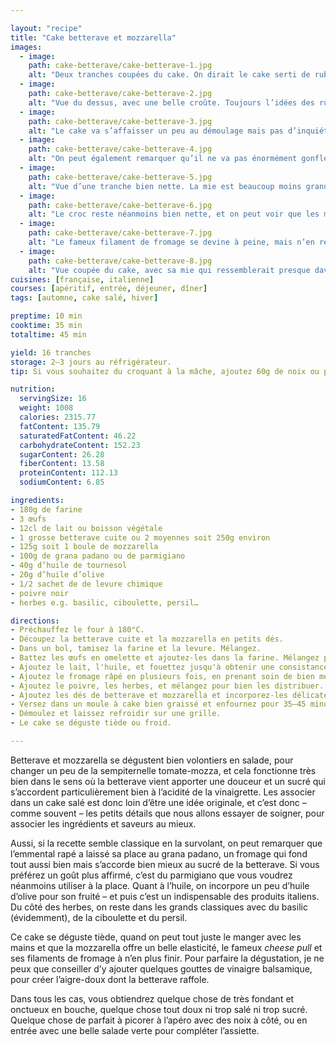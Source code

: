 ```yaml
---

layout: "recipe"
title: "Cake betterave et mozzarella"
images:
  - image:
    path: cake-betterave/cake-betterave-1.jpg
    alt: "Deux tranches coupées du cake. On dirait le cake serti de rubis translucides avec les dés de betterave. On devine également la mozzarella avec les flaques blanches."
  - image:
    path: cake-betterave/cake-betterave-2.jpg
    alt: "Vue du dessus, avec une belle croûte. Toujours l’idées des rubis sertis, mais on devine le fromage fondu et les herbes."
  - image:
    path: cake-betterave/cake-betterave-3.jpg
    alt: "Le cake va s’affaisser un peu au démoulage mais pas d’inquiétude. Une fois tiède il se tiendra tout seul."
  - image:
    path: cake-betterave/cake-betterave-4.jpg
    alt: "On peut également remarquer qu’il ne va pas énormément gonfler, même si on obtient une belle crevasse au milieu."
  - image:
    path: cake-betterave/cake-betterave-5.jpg
    alt: "Vue d’une tranche bien nette. La mie est beaucoup moins granuleuse que celle que l’on pourrait obtenir avec de l’emmental. La betterave déteint un peu à la cuisson mais pas trop, la mozzarella se devine à peine."
  - image:
    path: cake-betterave/cake-betterave-6.jpg
    alt: "Le croc reste néanmoins bien nette, et on peut voir que les morceaux de betterave ont déteint sur l’appareil sans pour autant le rendre trop humide."
  - image:
    path: cake-betterave/cake-betterave-7.jpg
    alt: "Le fameux filament de fromage se devine à peine, mais n’en reste pas moins visible."
  - image:
    path: cake-betterave/cake-betterave-8.jpg
    alt: "Vue coupée du cake, avec sa mie qui ressemblerait presque davantage à un cake sucré que salé, et ses inserts à la découpe hyper nette. On devine la croûte autour, et surtout le fondant que l’on va obtenir grâce à la mozzarella entre chaque croc."
cuisines: [française, italienne]
courses: [apéritif, entrée, déjeuner, dîner]
tags: [automne, cake salé, hiver]

preptime: 10 min
cooktime: 35 min
totaltime: 45 min

yield: 16 tranches
storage: 2–3 jours au réfrigérateur.
tip: Si vous souhaitez du croquant à la mâche, ajoutez 60g de noix ou pignons de pin concassées. 

nutrition:
  servingSize: 16
  weight: 1008
  calories: 2315.77
  fatContent: 135.79
  saturatedFatContent: 46.22
  carbohydrateContent: 152.23
  sugarContent: 26.28
  fiberContent: 13.58
  proteinContent: 112.13
  sodiumContent: 6.85

ingredients:
- 180g de farine
- 3 œufs
- 12cl de lait ou boisson végétale
- 1 grosse betterave cuite ou 2 moyennes soit 250g environ
- 125g soit 1 boule de mozzarella
- 100g de grana padano ou de parmigiano
- 40g d’huile de tournesol
- 20g d’huile d’olive
- 1/2 sachet de de levure chimique
- poivre noir
- herbes e.g. basilic, ciboulette, persil…

directions:
- Préchauffez le four à 180°C.
- Découpez la betterave cuite et la mozzarella en petits dés. 
- Dans un bol, tamisez la farine et la levure. Mélangez.
- Battez les œufs en omelette et ajoutez-les dans la farine. Mélangez pour les intégrer.
- Ajoutez le lait, l'huile, et fouettez jusqu'à obtenir une consistance bien lisse. 
- Ajoutez le fromage râpé en plusieurs fois, en prenant soin de bien mélanger entre chaque ajout. 
- Ajoutez le poivre, les herbes, et mélangez pour bien les distribuer.
- Ajoutez les dés de betterave et mozzarella et incorporez-les délicatement à la maryse. Plus vous mélangerez, plus la betterave va déteindre sur la pâte, on cherche une couleur saumon pâle au maximum.
- Versez dans un moule à cake bien graissé et enfournez pour 35–45 minutes ou jusqu'à ce que la pointe d'un couteau/cure-dent ressorte quasiment sèche.
- Démoulez et laissez refroidir sur une grille. 
- Le cake se déguste tiède ou froid. 

---
```


Betterave et mozzarella se dégustent bien volontiers en salade, pour changer un peu de la sempiternelle tomate-mozza, et cela fonctionne très bien dans le sens où la betterave vient apporter une douceur et un sucré qui s’accordent particulièrement bien à l’acidité de la vinaigrette. Les associer dans un cake salé est donc loin d’être une idée originale, et c’est donc – comme souvent – les petits détails que nous allons essayer de soigner, pour associer les ingrédients et saveurs au mieux. 

Aussi, si la recette semble classique en la survolant, on peut remarquer que l’emmental rapé a laissé sa place au grana padano, un fromage qui fond tout aussi bien mais s’accorde bien mieux au sucré de la betterave. Si vous préférez un goût plus affirmé, c’est du parmigiano que vous voudrez néanmoins utiliser à la place. Quant à l’huile, on incorpore un peu d’huile d’olive pour son fruité – et puis c’est un indispensable des produits italiens. Du côté des herbes, on reste dans les grands classiques avec du basilic (évidemment), de la ciboulette et du persil.

Ce cake se déguste tiède, quand on peut tout juste le manger avec les mains et que la mozzarella offre un belle elasticité, le fameux <i lang="en">cheese pull</i> et ses filaments de fromage à n’en plus finir. Pour parfaire la dégustation, je ne peux que conseiller d’y ajouter quelques gouttes de vinaigre balsamique, pour créer l’aigre-doux dont la betterave raffole.

Dans tous les cas, vous obtiendrez quelque chose de très fondant et onctueux en bouche, quelque chose tout doux ni trop salé ni trop sucré. Quelque chose de parfait à picorer à l’apéro avec des noix à côté, ou en entrée avec une belle salade verte pour compléter l’assiette.